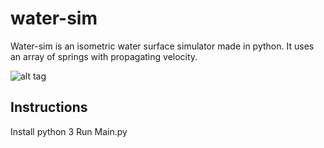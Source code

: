 # water-sim

Water-sim is an isometric water surface simulator made in python. It uses an array of springs with propagating velocity.

![alt tag](https://vgy.me/H6nRp7.gif)

## Instructions

Install python 3
Run Main.py
